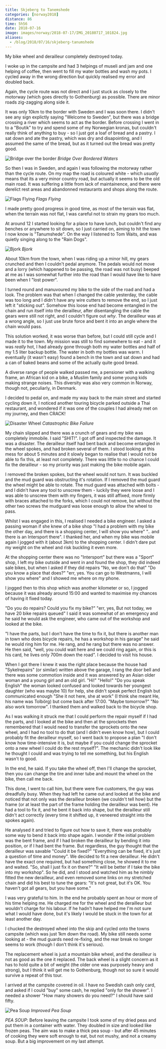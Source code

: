 ```yaml
---
title: Skjeberg to Tanemshede
categories: [norway2018]
distance: 86
time: 5h56
date: 2018-07-16
image: images/norway/2018-07-17/IMG_20180717_101824.jpg
aliases:
  - /blog/2018/07/16/skjeberg-tanumshede
---
```



My bike wheel and derailleur completely destroyed today.

  
  

I woke up in the campsite and had 3 helpings of museli and jam and one helping
of coffee, then went to fill my water bottles and wash my pots. I cycled away
in the wrong direction but quickly realised my error and doubled back.

Again, the cycle route was not direct and I just stuck as closely to the
motorway (which goes directly to Gothenburg) as possible. There are minor
roads zig-zagging along side it.

It was only 10km to the border with Sweden and I was soon there. I didn't see
any sign explictly saying "Welcome to Sweden", but there was a bridge crossing
a river which seems to act as the border. Before crossing I went in to a
"Boutik" to try and spend some of my Norwegian kronas, but couldn't really
think of anything to buy - so I just got a loaf of bread and a pastry. I sat
down and ate the pastry, which was dry and disapointing, and I assumed the
same of the bread, but as it turned out the bread was pretty good.

![Bridge over the border](/images/norway/2018-07-17/IMG_20180717_100240.jpg)
*Bridge Over Bordered Waters*

So then I was in Sweden, and again I was following the motorway rather than
the cycle route. On my map the road is coloured white - which _usually_ means
that its a very minor country road, but actually it seems to be the old main
road. It was suffering a little from lack of maintainence, and there were
derelict rest areas and abandonned restaurants and shops along the route.

![Flags Flying](/images/norway/2018-07-17/IMG_20180717_101824.jpg)
*Flags Flying*

I made pretty good progress in good time, as most of the terrain was flat,
when the terrain was not flat, I was careful not to strain my gears too much.

At around 12 I started looking for a place to have lunch, but couldn't find
any benches or anywhere to sit down, so I just carried on, aiming to hit the
town I now know is "Tanumshede". On the way I listened to Tom Waits, and was
quietly singing along to the "Rain Dogs".

![Bjork](/images/norway/2018-07-17/IMG_20180717_123252.jpg)
*Bjork*

About 10km from the town, when I was riding up a minor hill, my gears crunched
and then I couldn't pedal anymore. The pedals would not move and a lorry
(which happened to be passing, the road was not busy) beeped at me as I was
somewhat further into the road than I would have like to have been when I
"lost power".

I turned round and manuvoured my bike to the side of the road and had a look.
The problem was that when I changed the cable yesterday, the cable was too
long and I didn't have any wire cutters to remove the end, so I just left it
"sticking out". Somehow this loose end had become entangled in the chain and
run itself into the derailleur, after disentangling the cable the gears were
still not right, and I couldn't figure out _why_. The derailleur was at a
wrong angle, so I just use brute force and bent it into an angle where the
chain would pass.

This solution worked, it was worse than before, but I could still cycle and I
made it to the town. My mission was still to find somewhere to eat - and it
was _really_ hot, I had already gone through both my water bottles and half of
my 1.5 liter backup bottle. The water in both my bottles was warm. I
eventually (it wasn't easy) found a bench in the town and sat down and had a
can of baked beans and some of the actually quite good bread.

A diverse range of people walked passed me, a pensioner with a walking frame,
an African kid on a bike, a Muslim family and some young kids making strange
noises. This diversity was also very common in Norway, though not, peculiarly,
in Denmark.

I decided to pedal on, and made my way back to the main street and started
cycling down it, I noticed another touring bicycle parked outside a Thai
restaurant, and wondered if it was one of the couples I had already met on my
journey, and then CRACK!
  
![Disaster Wheel](/images/norway/2018-07-17/IMG_20180717_145347.jpg)
*Catastrophic Bike Failure*

My chain slipped and there was a crunch of gears and my bike was completely
immobile. I said "SHIT!". I got off and inspected the damage. It was a
disaster. The derailleur itself had bent back and become entangled in the
wheel spokes, and had broken several of them. I stood looking at this mess for
about 5 minutes and it slowly began to realise that I would not be able to fix
this, at least not completely. There was little to no chance I could fix the
derailleur - so my priority was just making the bike mobile again.

I removed the broken spokes, but the wheel would not turn. It was buckled and
the mud guard was obstructing it's rotation. If I removed the mud guard the
wheel might be able to rotate. The mud guard was attached with bolts - and I
didn't have any tool to unscrew them - luckily they were loose and I was able
to unscrew them with my fingers, it was still affixed, more firmly with braces
attached to the forks, which I could not remove, but without the other two
screws the mudguard was loose enough to allow the wheel to pass.

Whilst I was engaged in this, I realised I needed a bike engineer. I asked a
passing woman if she knew of a bike shop "I had a problem with my bike the
other day, and there is a shopping center, I will show you where" ".. and
there is an Intersport there". I thanked her, and when my bike was mobile
again I jogged with it (about 3km) to the shopping center. I didn't dare put
my weight on the wheel and risk buckling it even more.

At the shopping center there was no "Intersport" but there was a "Sport" shop,
I left my bike outside and went in and found the shop, they did indeed sale
bikes, but when I asked if they did repairs "No, we don't do that" "Do you
know a place that does?" "err, yes. You can go to Westmanns, I will show you
where" and I showed me where on my phone.

I jogged then to this shop which was another kilometer or so, I jogged because
it was already around 15:00 and wanted to maximise my chances of having it
fixed today.

"Do you do repairs? Could you fix my bike?" "err, yes, But not today, we have
20 bike repairs queued" I said it was somewhat of an emergency and he said he
would ask the engineer, who came out of the workshop and looked at the bike.

"I have the parts, but I don't have the time to fix it, but there is another
man in town who does bicycle repairs, he has a workshop in his garage" he said
he would ring him for me. He rang, and he rang but there was no answer. He
then said, "well, you could wait here and we could ring again, or this is his
card, he lives only 700m down the road". I decided to visit his house.

When I got there I knew it was the right place because the house had
"Sykelrepairs" (or similar) written above the garage, I rang the door bell and
there was some commotion inside and it was answered by an Asian older woman and a
young girl and an old girl. "Hi!" "Hello!" "Do you speak English" the woman
looked confused and looked towards her youngest daughter (who was maybe 10)
for help, she didn't speak perfect English but communicated enough "She it not
here, she at work" (I think she meant He, his name was Tolbörg) but come back
after 17:00. "Maybe tomorrow?" "No also work tomorrow". I thanked them and
walked back to the bicycle shop.

As I was walking it struck me that I could perform the repair myself if I had
the parts, and I looked at the bike and then at the sprockets then remembered
that I would need to transfer the sprockets onto the new wheel, and I had no
tool to do that (and I didn't even know how), but I could probably fit the
derailleur myself, so I went back to propose a plan "I don't know how
time-intensive it is, but maybe if you could change the sprocket onto a new
wheel I could do the rest myself?". The mechanic didn't look like he thought I
could and was trying to tell me something, but his English wasn't to good.

In the end, he said. If you take the wheel off, then I'll change the sprocket,
then you can change the tire and inner tube and mount the wheel on the bike,
then call me back.

This done, I went to call him, but there were five customers, the guy was
dreadfully busy. When they had left he came out and looked at the bike and
noticed that not only was the derailleur broken (we couldn't tell how) but the
frame (or at least the part of the frame holding the derailleur was bent). He
had a tool to fix it, and he bent it back into shape, but the derailleur still
didn't act correctly (every time it shifted up, it veneered straight into the
spokes again).

He analysed it and tried to figure out how to save it, there was probably some
way to bend it back into shape again. I wonder if the initial problem was the
bent frame, and if I had broken the derailleur by bending it into position, or
if I had bent the frame. But regardless, the guy thought that the derailleur
was savable "Could it be fixed?" "Everything can be fixed, it's just a
question of time and money". We decided to fit a new derailleur. He didn't
have the exact one required, but had something close, he showed it to me and
waited. "So, shall I just fix it on there?" "It will be better if I take the
bike into my workshop". So he did, and I stood and watched him as he nimbly
fitted the new derailleur, and even removed some links on my stretched chain
and did his best to tune the gears: "It's not great, but it's OK. You haven't
got all gears, but you have some."

I was very grateful to him. In the end he probably spent an hour or more of
his time helping me. He charged me for the wheel and the derailleur but
wouldn't charge for his labour. If he hadn't have helped me I'm not sure what
I would have done, but it's likely I would be stuck in the town for at least
another day.

I chucked the destroyed wheel into the skip and cycled onto the towns campsite
(which was just 1km down the road). My bike still needs some looking at - the
mud guards need re-fixing, and the rear break no longer seems to work (though
I don't think it's serious).

The replacement wheel is just a mountain bike wheel, and the derailleur is not
as good as the one it replaced. The back wheel is a slight concern as it has
to hold quite a bit of weight (the older one was purposely heavy and strong),
but I think it will get me to Gothenburg, though not so sure it would survive
a repeat of this tour.

I arrived at the campsite covered in oil. I have no Swedish cash only card,
and asked if I could "buy" some cash, he replied "only for the shower". I
needed a shower "How many showers do you need?" I should have said fifty.

![Pea Soup](/images/norway/2018-07-17/IMG_20180717_200958.jpg)
*Improved Pea Soup*

*PEA SOUP*: Before leaving the campsite I took some of my dried peas and put
them in a container with water. They doubled in size and looked like frozen
peas. The aim was to make a thick pea soup - but after 45 minutes of cooking
they were soft enough to eat, but not mushy, and not a creamy soup. But a big
improvement on my last attempt.

